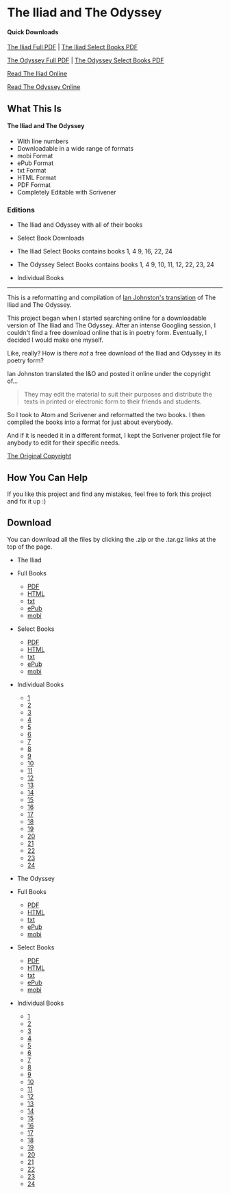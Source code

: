 # The Iliad and The Odyssey

#### Quick Downloads

[The Iliad Full PDF](https://bootthanoo.github.io/iliadodyssey/The%20Iliad/Full%20Book/theiliad.pdf) | [The Iliad Select Books PDF](https://bootthanoo.github.io/iliadodyssey/The%20Iliad/Select%20Books/theiliad.pdf)

[The Odyssey Full PDF](https://bootthanoo.github.io/iliadodyssey/The%20Odyssey/Full%20Book/theodyssey.pdf) | [The Odyssey Select Books PDF](https://bootthanoo.github.io/iliadodyssey/The%20Odyssey/Select%20Books/theodyssey-select-books.pdf)

[Read The Iliad Online](https://bootthanoo.github.io/iliadodyssey/The%Iliad/Full%20Book/theiliad.html)

[Read The Odyssey Online](https://bootthanoo.github.io/iliadodyssey/The%20Odyssey/Full%20Book/theodyssey.html)





## What This Is

#### The Iliad and The Odyssey
* With line numbers
* Downloadable in a wide range of formats
 * mobi Format
 * ePub Format
 * txt Format
 * HTML Format
 * PDF Format
 * Completely Editable with Scrivener

### Editions
* The Iliad and Odyssey with all of their books
* Select Book Downloads
 * The Iliad Select Books contains books 1, 4 9, 16, 22, 24
 * The Odyssey Select Books contains books 1, 4 9, 10, 11, 12, 22, 23, 24

* Individual Books

---

This is a reformatting and compilation of [Ian Johnston's translation](http://records.viu.ca/~johnstoi/index.htm) of The Iliad and The Odyssey.

This project began when I started searching online for a downloadable version of The Iliad and The Odyssey. After an intense Googling session, I couldn't find a free download online that is in poetry form. Eventually, I decided I would make one myself.

Like, really? How is there *not* a free download of the Iliad and Odyssey in its poetry form?

Ian Johnston translated the I&O and posted it online under the copyright of...

> They may edit the material to suit their purposes and distribute the texts in printed or electronic form to their friends and students.

So I took to Atom and Scrivener and reformatted the two books. I then compiled the books into a format for just about everybody.

And if it is needed it in a different format, I kept the Scrivener project file for anybody to edit for their specific needs.

[The Original Copyright](http://records.viu.ca/~johnstoi/copyright.htm)

## How You Can Help

If you like this project and find any mistakes, feel free to fork this project and fix it up :)

## Download

You can download all the files by clicking the .zip or the .tar.gz links at the top of the page.

* The Iliad
 * Full Books
    * [PDF](https://bootthanoo.github.io/iliadodyssey/The%20Iliad/Full%20Book/theiliad.pdf)
    * [HTML](https://bootthanoo.github.io/iliadodyssey/The%20Iliad/Full%20Book/theiliad.html)
    * [txt](https://bootthanoo.github.io/iliadodyssey/The%20Iliad/Full%20Book/theiliad.txt)
    * [ePub](https://bootthanoo.github.io/iliadodyssey/The%20Iliad/Full%20Book/theiliad.epub)
    * [mobi](https://bootthanoo.github.io/iliadodyssey/The%20Iliad/Full%20Book/theiliad.mobi)
 * Select Books
    * [PDF](https://bootthanoo.github.io/iliadodyssey/The%20Iliad/Select%20Books/theiliad.pdf)
    * [HTML](https://bootthanoo.github.io/iliadodyssey/The%20Iliad/Select%20Books/theiliad.html)
    * [txt](https://bootthanoo.github.io/iliadodyssey/The%20Iliad/Select%20Books/theiliad.txt)
    * [ePub](https://bootthanoo.github.io/iliadodyssey/The%20Iliad/Select%20Books/theiliad.epub)
    * [mobi](https://bootthanoo.github.io/iliadodyssey/The%20Iliad/Select%20Books/theiliad.mobi)
 * Individual Books
    * [1](https://bootthanoo.github.io/iliadodyssey/The%20Iliad/Individual%20Books/theiliad-book-1.pdf)
    * [2](https://bootthanoo.github.io/iliadodyssey/The%20Iliad/Individual%20Books/theiliad-book-2.pdf)
    * [3](https://bootthanoo.github.io/iliadodyssey/The%20Iliad/Individual%20Books/theiliad-book-3.pdf)
    * [4](https://bootthanoo.github.io/iliadodyssey/The%20Iliad/Individual%20Books/theiliad-book-4.pdf)
    * [5](https://bootthanoo.github.io/iliadodyssey/The%20Iliad/Individual%20Books/theiliad-book-5.pdf)
    * [6](https://bootthanoo.github.io/iliadodyssey/The%20Iliad/Individual%20Books/theiliad-book-6.pdf)
    * [7](https://bootthanoo.github.io/iliadodyssey/The%20Iliad/Individual%20Books/theiliad-book-7.pdf)
    * [8](https://bootthanoo.github.io/iliadodyssey/The%20Iliad/Individual%20Books/theiliad-book-8.pdf)
    * [9](https://bootthanoo.github.io/iliadodyssey/The%20Iliad/Individual%20Books/theiliad-book-9.pdf)
    * [10](https://bootthanoo.github.io/iliadodyssey/The%20Iliad/Individual%20Books/theiliad-book-10.pdf)
    * [11](https://bootthanoo.github.io/iliadodyssey/The%20Iliad/Individual%20Books/theiliad-book-11.pdf)
    * [12](https://bootthanoo.github.io/iliadodyssey/The%20Iliad/Individual%20Books/theiliad-book-12.pdf)
    * [13](https://bootthanoo.github.io/iliadodyssey/The%20Iliad/Individual%20Books/theiliad-book-13.pdf)
    * [14](https://bootthanoo.github.io/iliadodyssey/The%20Iliad/Individual%20Books/theiliad-book-14.pdf)
    * [15](https://bootthanoo.github.io/iliadodyssey/The%20Iliad/Individual%20Books/theiliad-book-15.pdf)
    * [16](https://bootthanoo.github.io/iliadodyssey/The%20Iliad/Individual%20Books/theiliad-book-16.pdf)
    * [17](https://bootthanoo.github.io/iliadodyssey/The%20Iliad/Individual%20Books/theiliad-book-17.pdf)
    * [18](https://bootthanoo.github.io/iliadodyssey/The%20Iliad/Individual%20Books/theiliad-book-18.pdf)
    * [19](https://bootthanoo.github.io/iliadodyssey/The%20Iliad/Individual%20Books/theiliad-book-19.pdf)
    * [20](https://bootthanoo.github.io/iliadodyssey/The%20Iliad/Individual%20Books/theiliad-book-20.pdf)
    * [21](https://bootthanoo.github.io/iliadodyssey/The%20Iliad/Individual%20Books/theiliad-book-21.pdf)
    * [22](https://bootthanoo.github.io/iliadodyssey/The%20Iliad/Individual%20Books/theiliad-book-22.pdf)
    * [23](https://bootthanoo.github.io/iliadodyssey/The%20Iliad/Individual%20Books/theiliad-book-23.pdf)
    * [24](https://bootthanoo.github.io/iliadodyssey/The%20Iliad/Individual%20Books/theiliad-book-24.pdf)

* The Odyssey
 * Full Books
    * [PDF](https://bootthanoo.github.io/iliadodyssey/The%20Odyssey/Full%20Book/theodyssey.pdf)
    * [HTML](https://bootthanoo.github.io/iliadodyssey/The%20Odyssey/Full%20Book/theodyssey.html)
    * [txt](https://bootthanoo.github.io/iliadodyssey/The%20Odyssey/Full%20Book/theodyssey.txt)
    * [ePub](https://bootthanoo.github.io/iliadodyssey/The%20Odyssey/Full%20Book/theodyssey.epub)
    * [mobi](https://bootthanoo.github.io/iliadodyssey/The%20Odyssey/Full%20Book/theodyssey.mobi)
 * Select Books
    * [PDF](https://bootthanoo.github.io/iliadodyssey/The%20Odyssey/Select%20Books/theodyssey.pdf)
    * [HTML](https://bootthanoo.github.io/iliadodyssey/The%20Odyssey/Select%20Books/theodyssey.html)
    * [txt](https://bootthanoo.github.io/iliadodyssey/The%20Odyssey/Select%20Books/theodyssey.txt)
    * [ePub](https://bootthanoo.github.io/iliadodyssey/The%20Odyssey/Select%20Books/theodyssey.epub)
    * [mobi](https://bootthanoo.github.io/iliadodyssey/The%20Odyssey/Select%20Books/theodyssey.mobi)
 * Individual Books
    * [1](https://bootthanoo.github.io/iliadodyssey/The%20Odyssey/Individual%20Books/theodyssey-book-1.pdf)
    * [2](https://bootthanoo.github.io/iliadodyssey/The%20Odyssey/Individual%20Books/theodyssey-book-2.pdf)
    * [3](https://bootthanoo.github.io/iliadodyssey/The%20Odyssey/Individual%20Books/theodyssey-book-3.pdf)
    * [4](https://bootthanoo.github.io/iliadodyssey/The%20Odyssey/Individual%20Books/theodyssey-book-4.pdf)
    * [5](https://bootthanoo.github.io/iliadodyssey/The%20Odyssey/Individual%20Books/theodyssey-book-5.pdf)
    * [6](https://bootthanoo.github.io/iliadodyssey/The%20Odyssey/Individual%20Books/theodyssey-book-6.pdf)
    * [7](https://bootthanoo.github.io/iliadodyssey/The%20Odyssey/Individual%20Books/theodyssey-book-7.pdf)
    * [8](https://bootthanoo.github.io/iliadodyssey/The%20Odyssey/Individual%20Books/theodyssey-book-8.pdf)
    * [9](https://bootthanoo.github.io/iliadodyssey/The%20Odyssey/Individual%20Books/theodyssey-book-9.pdf)
    * [10](https://bootthanoo.github.io/iliadodyssey/The%20Odyssey/Individual%20Books/theodyssey-book-10.pdf)
    * [11](https://bootthanoo.github.io/iliadodyssey/The%20Odyssey/Individual%20Books/theodyssey-book-11.pdf)
    * [12](https://bootthanoo.github.io/iliadodyssey/The%20Odyssey/Individual%20Books/theodyssey-book-12.pdf)
    * [13](https://bootthanoo.github.io/iliadodyssey/The%20Odyssey/Individual%20Books/theodyssey-book-13.pdf)
    * [14](https://bootthanoo.github.io/iliadodyssey/The%20Odyssey/Individual%20Books/theodyssey-book-14.pdf)
    * [15](https://bootthanoo.github.io/iliadodyssey/The%20Odyssey/Individual%20Books/theodyssey-book-15.pdf)
    * [16](https://bootthanoo.github.io/iliadodyssey/The%20Odyssey/Individual%20Books/theodyssey-book-16.pdf)
    * [17](https://bootthanoo.github.io/iliadodyssey/The%20Odyssey/Individual%20Books/theodyssey-book-17.pdf)
    * [18](https://bootthanoo.github.io/iliadodyssey/The%20Odyssey/Individual%20Books/theodyssey-book-18.pdf)
    * [19](https://bootthanoo.github.io/iliadodyssey/The%20Odyssey/Individual%20Books/theodyssey-book-19.pdf)
    * [20](https://bootthanoo.github.io/iliadodyssey/The%20Odyssey/Individual%20Books/theodyssey-book-20.pdf)
    * [21](https://bootthanoo.github.io/iliadodyssey/The%20Odyssey/Individual%20Books/theodyssey-book-21.pdf)
    * [22](https://bootthanoo.github.io/iliadodyssey/The%20Odyssey/Individual%20Books/theodyssey-book-22.pdf)
    * [23](https://bootthanoo.github.io/iliadodyssey/The%20Odyssey/Individual%20Books/theodyssey-book-23.pdf)
    * [24](https://bootthanoo.github.io/iliadodyssey/The%20Odyssey/Individual%20Books/theodyssey-book-24.pdf)
